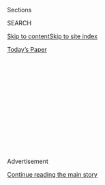 <div id="app">

<div>

<div>

<div>

<div class="NYTAppHideMasthead css-1q2w90k e1suatyy0">

<div class="section css-ui9rw0 e1suatyy2">

<div class="css-eph4ug er09x8g0">

<div class="css-6n7j50">

</div>

<span class="css-1dv1kvn">Sections</span>

<div class="css-10488qs">

<span class="css-1dv1kvn">SEARCH</span>

</div>

[Skip to content](#site-content)[Skip to site
index](#site-index)

</div>

<div class="css-10698na e1huz5gh0">

</div>

</div>

<div id="masthead-bar-one" class="section hasLinks css-15hmgas e1csuq9d3">

<div class="css-uqyvli e1csuq9d0">

</div>

<div class="css-1uqjmks e1csuq9d1">

</div>

<div class="css-9e9ivx">

[](https://myaccount.nytimes3xbfgragh.onion/auth/login?response_type=cookie&client_id=vi)

</div>

<div class="css-1bvtpon e1csuq9d2">

[Today’s
Paper](https://www.nytimes3xbfgragh.onion/section/todayspaper)

</div>

</div>

</div>

</div>

<div data-aria-hidden="false">

<div id="site-content" data-role="main">

<div>

<div class="css-1aor85t" style="opacity:0.000000001;z-index:-1;visibility:hidden">

<div class="css-1hqnpie">

<div class="css-epjblv">

<span class="css-17xtcya">[Opinion](/section/opinion)</span><span class="css-x15j1o">|</span><span class="css-fwqvlz">How
Trump’s Upbringing Molded His
Personality</span>

</div>

<div class="css-k008qs">

<div class="css-1iwv8en">

<span class="css-18z7m18"></span>

<div>

</div>

</div>

<span class="css-1n6z4y">https://nyti.ms/3iaZprV</span>

<div class="css-1705lsu">

<div class="css-4xjgmj">

<div class="css-4skfbu" data-role="toolbar" data-aria-label="Social Media Share buttons, Save button, and Comments Panel with current comment count" data-testid="share-tools">

  - 
  - 
  - 
  - 
    
    <div class="css-6n7j50">
    
    </div>

  - 

</div>

</div>

</div>

</div>

</div>

</div>

<div id="NYT_TOP_BANNER_REGION" class="css-13pd83m">

</div>

<div id="top-wrapper" class="css-1sy8kpn">

<div id="top-slug" class="css-l9onyx">

Advertisement

</div>

[Continue reading the main
story](#after-top)

<div class="ad top-wrapper" style="text-align:center;height:100%;display:block;min-height:250px">

<div id="top" class="place-ad" data-position="top" data-size-key="top">

</div>

</div>

<div id="after-top">

</div>

</div>

<div>

<div class="css-v5btjw etb61u70">

<div class="css-v05ibm etb61u71">

[Opinion](/section/opinion)

</div>

</div>

<div id="sponsor-wrapper" class="css-1hyfx7x">

<div id="sponsor-slug" class="css-19vbshk">

Supported by

</div>

[Continue reading the main
story](#after-sponsor)

<div id="sponsor" class="ad sponsor-wrapper" style="text-align:center;height:100%;display:block">

</div>

<div id="after-sponsor">

</div>

</div>

<div class="css-186x18t">

letterS

</div>

<div class="css-1vkm6nb ehdk2mb0">

# How Trump’s Upbringing Molded His Personality

</div>

Readers respond to an article about how empathy was a sign of weakness
in the Trump family and to revelations by the president’s niece.

<div class="css-bn0qp euiyums0">

Aug. 4, 2020, <span class="css-epvm6">11:43 a.m.
ET</span>

<div class="css-4xjgmj">

<div class="css-d8bdto" data-role="toolbar" data-aria-label="Social Media Share buttons, Save button, and Comments Panel with current comment count" data-testid="share-tools">

  - 
  - 
  - 
  - 
    
    <div class="css-6n7j50">
    
    </div>

  - 

</div>

</div>

</div>

</div>

<div class="section meteredContent css-1r7ky0e" name="articleBody" itemprop="articleBody">

<div class="css-1h0maa8 e73j0it0">

<div class="css-1xdhyk6 erfvjey0">

<span class="css-1ly73wi e1tej78p0">Image</span>

<div class="css-zjzyr8">

<div data-testid="lazyimage-container" style="height:291.93333333333334px">

</div>

</div>

</div>

<span class="css-cnj6d5 e1z0qqy90" itemprop="copyrightHolder"><span class="css-1ly73wi e1tej78p0">Credit...</span><span>Simon
& Schuster, via Associated
Press</span></span>

<div class="css-1xdhyk6 erfvjey0">

<span class="css-1ly73wi e1tej78p0">Image</span>

<div class="css-zjzyr8">

<div data-testid="lazyimage-container" style="height:270.6666666666667px">

</div>

</div>

</div>

<span class="css-16f3y1r e13ogyst0" data-aria-hidden="true">Fred and
Mary Anne Trump with their son Donald, in
1992.</span><span class="css-cnj6d5 e1z0qqy90" itemprop="copyrightHolder"><span class="css-1ly73wi e1tej78p0">Credit...</span><span>Alamy</span></span>

</div>

<div class="css-1fanzo5 StoryBodyCompanionColumn">

<div class="css-53u6y8">

**To the Editor:**

Re “[Trump Family Legacy: Empathy Is for the
Weak](https://www.nytimes3xbfgragh.onion/2020/07/28/us/politics/donald-fred-trump.html)”
(front page, July 29):

This is the main reason that Joe Biden will decisively defeat Donald
Trump in November. I am reading Mary Trump’s daring exposé of her uncle
and now fully understand the complete lack of compassion or empathy
displayed by this faux president. The patriarch, Fred Trump, ruled his
family with an iron hand and abhorred any sign of weakness in his brood.

We can no longer abide a president who doesn’t show any remorse for the
more than 150,000 people in the United States who lost their lives
because of his idiotic handling of the Covid-19 pandemic.

Mr. Trump has had opportunity after opportunity to show remorse and
empathy over the death of George Floyd, and express empathy to the
families of all the coronavirus victims, but has failed miserably to do
so. Even after the death of the civil rights icon John Lewis, Mr. Trump
passed on the opportunity to express his regrets by visiting the Capitol
Rotunda where the representative was lying in state.

We the people have had enough of Mr. Trump’s coldhearted and
compassionless presidency, and we will do away with it on Nov. 3.

</div>

</div>

<div class="css-1fanzo5 StoryBodyCompanionColumn">

<div class="css-53u6y8">

Henry A. Lowenstein  
Newport, R.I.

**To the Editor:**

Donald Trump is forcing me to relive my childhood. Born the same year as
Mr. Trump, and in a nearby neighborhood (which was far less exclusive),
I heard the polemics he’s still touting today. Redlining, fear of
“invasion”<span class="css-8l6xbc evw5hdy0"> </span>and the like. The
difference is that I grew up, learned to value differences in people,
and saw life in full color instead of in black and white. So did most of
us in Queens.

We’re all products of our parents’ beliefs and actions, but the
challenge and excitement of maturing is leaving those misconceptions
behind and discovering the wider, more beautiful world.

C. Berglie  
Sea Cliff, N.Y.

**To the Editor:**

You quote one of President Trump’s allies, Representative Peter T. King
of New York, as saying: “His style as a leader is having to be a tough
guy. You can’t show any type of weakness. He doesn’t want to show that
this is getting the best of him.”

Then why does Mr. Trump spend most of his waking hours whining on
Twitter about almost everything?

Brad Newton  
Greensboro, N.C.

**To the Editor:**

After reading Mary Trump’s new book about her uncle, I started to feel
something toward President Trump that as a Democrat I’ve never felt
before: sympathy. I’m pretty sure this wasn’t the intent of the writer,
but I feel sympathy for our president’s childhood, for the lack of
emotional support from his father, and for the long-lasting negative
effects that this had on him as an adult.

</div>

</div>

<div class="css-1fanzo5 StoryBodyCompanionColumn">

<div class="css-53u6y8">

I feel sympathy for the tragic ways in which this lack of emotional
support is now affecting millions of Americans every day, as he
repeatedly fails to feel any genuine empathy for the tens of thousands
of lives being lost to the virus.

Mary Trump’s book should be a reminder to us all about the crucial
importance of loving your children each and every day.

Chris Lang  
Bethlehem, Pa.

</div>

</div>

</div>

<div>

</div>

<div>

</div>

<div>

</div>

<div>

<div id="bottom-wrapper" class="css-1ede5it">

<div id="bottom-slug" class="css-l9onyx">

Advertisement

</div>

[Continue reading the main
story](#after-bottom)

<div id="bottom" class="ad bottom-wrapper" style="text-align:center;height:100%;display:block;min-height:90px">

</div>

<div id="after-bottom">

</div>

</div>

</div>

</div>

</div>

## Site Index

<div>

</div>

## Site Information Navigation

  - [© <span>2020</span> <span>The New York Times
    Company</span>](https://help.nytimes3xbfgragh.onion/hc/en-us/articles/115014792127-Copyright-notice)

<!-- end list -->

  - [NYTCo](https://www.nytco.com/)
  - [Contact
    Us](https://help.nytimes3xbfgragh.onion/hc/en-us/articles/115015385887-Contact-Us)
  - [Work with us](https://www.nytco.com/careers/)
  - [Advertise](https://nytmediakit.com/)
  - [T Brand Studio](http://www.tbrandstudio.com/)
  - [Your Ad
    Choices](https://www.nytimes3xbfgragh.onion/privacy/cookie-policy#how-do-i-manage-trackers)
  - [Privacy](https://www.nytimes3xbfgragh.onion/privacy)
  - [Terms of
    Service](https://help.nytimes3xbfgragh.onion/hc/en-us/articles/115014893428-Terms-of-service)
  - [Terms of
    Sale](https://help.nytimes3xbfgragh.onion/hc/en-us/articles/115014893968-Terms-of-sale)
  - [Site
    Map](https://spiderbites.nytimes3xbfgragh.onion)
  - [Help](https://help.nytimes3xbfgragh.onion/hc/en-us)
  - [Subscriptions](https://www.nytimes3xbfgragh.onion/subscription?campaignId=37WXW)

</div>

</div>

</div>

</div>
